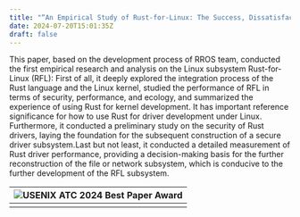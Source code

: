 ```yaml
---
title: "“An Empirical Study of Rust-for-Linux: The Success, Dissatisfaction, and Compromise” is presented USENIX ATC 2024 Best Paper Award."
date: 2024-07-20T15:01:35Z
draft: false
---
```


This paper, based on the development process of RROS team, conducted the first empirical research and analysis on the Linux subsystem Rust-for-Linux (RFL): First of all, it deeply explored the integration process of the Rust language and the Linux kernel, studied the performance of RFL in terms of security, performance, and ecology, and summarized the experience of using Rust for kernel development. It has important reference significance for how to use Rust for driver development under Linux. Furthermore, it conducted a preliminary study on the security of Rust drivers, laying the foundation for the subsequent construction of a secure driver subsystem.Last but not least, it conducted a detailed measurement of Rust driver performance, providing a decision-making basis for the further reconstruction of the file or network subsystem, which is conducive to the further development of the RFL subsystem.

| <img src="../best_paper.jpg" alt="USENIX ATC 2024 Best Paper Award" /> | 
|:--:|
||